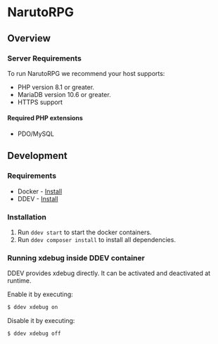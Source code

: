 # NarutoRPG

## Overview

### Server Requirements

To run NarutoRPG we recommend your host supports:

* PHP version 8.1 or greater.
* MariaDB version 10.6 or greater.
* HTTPS support

#### Required PHP extensions

* PDO/MySQL

## Development

### Requirements

- Docker - [Install](https://docs.docker.com/get-docker/)
- DDEV - [Install](https://ddev.readthedocs.io/en/stable/)

### Installation

1. Run `ddev start` to start the docker containers.
2. Run `ddev composer install` to install all dependencies.

### Running xdebug inside DDEV container

DDEV provides xdebug directly. It can be activated and deactivated at runtime.

Enable it by executing:

```sh
$ ddev xdebug on
```

Disable it by executing:

```sh
$ ddev xdebug off
```
